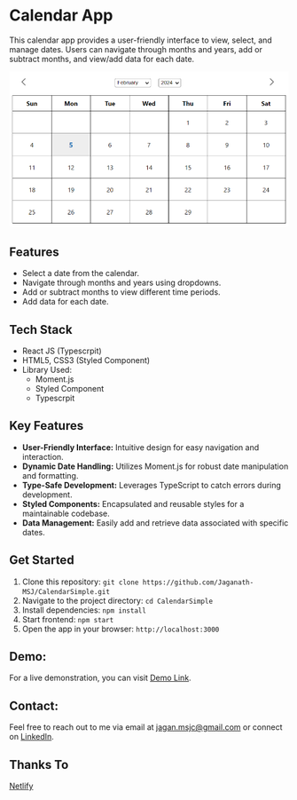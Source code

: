 # Calendar App

This calendar app provides a user-friendly interface to view, select, and manage dates. Users can navigate through months and years, add or subtract months, and view/add data for each date.

[![Simple-Calendar](./calender.png)](https://calendarsimple.netlify.app)

## Features

- Select a date from the calendar.
- Navigate through months and years using dropdowns.
- Add or subtract months to view different time periods.
- Add data for each date.

## Tech Stack
- React JS (Typescrpit)
- HTML5, CSS3 (Styled Component)
- Library Used:
    - Moment.js
    - Styled Component
    - Typescrpit

## Key Features

- **User-Friendly Interface:** Intuitive design for easy navigation and interaction.
- **Dynamic Date Handling:** Utilizes Moment.js for robust date manipulation and formatting.
- **Type-Safe Development:** Leverages TypeScript to catch errors during development.
- **Styled Components:** Encapsulated and reusable styles for a maintainable codebase.
- **Data Management:** Easily add and retrieve data associated with specific dates.

## Get Started
1. Clone this repository: `git clone https://github.com/Jaganath-MSJ/CalendarSimple.git`
2. Navigate to the project directory: `cd CalendarSimple`
3. Install dependencies: `npm install`
4. Start frontend: `npm start`
5. Open the app in your browser: `http://localhost:3000`

## Demo:
For a live demonstration, you can visit [Demo Link](http://calendarsimple.netlify.app).

## Contact:
Feel free to reach out to me via email at [jagan.msjc@gmail.com](mailto:jagan.msjc@gmail.com) or connect on [LinkedIn](https://www.linkedin.com/in/jaganathms).

## Thanks To
[Netlify](https://www.netlify.com)
